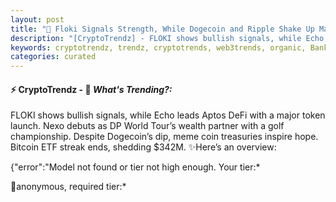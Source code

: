 ```yaml
---
layout: post
title: "🌇 Floki Signals Strength, While Dogecoin and Ripple Shake Up Markets"
description: "[CryptoTrendz] - FLOKI shows bullish signals, while Echo leads Aptos DeFi with a major token launch. Nexo debuts as DP World Tour’s wealth partner with a golf championship. Despite Dogecoin’s dip, meme coin treasuries inspire hope. Bitcoin ETF streak ends, shedding $342M."
keywords: cryptotrendz, trendz, cryptotrends, web3trends, organic, Bank, Business, Stablecoin, Digital, XRP, Bitcoin, Altcoins, Europe, Trading, crypto, SEC, Token, CEO, AI
categories: curated
---
```


#### ⚡ CryptoTrendz - 📌 *What's Trending?:*

FLOKI shows bullish signals, while Echo leads Aptos DeFi with a major token launch. Nexo debuts as DP World Tour’s wealth partner with a golf championship. Despite Dogecoin’s dip, meme coin treasuries inspire hope. Bitcoin ETF streak ends, shedding $342M. ✨Here’s an overview:


{"error":"Model not found or tier not high enough. Your tier:*  

🔹anonymous, required tier:*  

